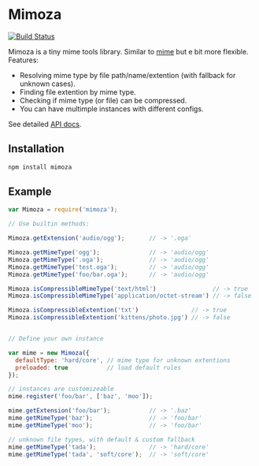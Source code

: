 # Mimoza

[![Build Status](https://secure.travis-ci.org/nodeca/mimoza.png?branch=master)](http://travis-ci.org/nodeca/mimoza)

Mimoza is a tiny mime tools library. Similar to [mime](https://github.com/broofa/node-mime)
but e bit more flexible. Features:

- Resolving mime type by file path/name/extention (with fallback
  for unknown cases).
- Finding file extention by mime type.
- Checking if mime type (or file) can be compressed.
- You can have multimple instances with different configs.

See detailed [API docs](http://nodeca.github.com/mimoza).

## Installation

```bash
npm install mimoza
```


## Example

``` javascript
var Mimoza = require('mimoza');

// Use builtin methods:

Mimoza.getExtension('audio/ogg');       // -> '.oga'

Mimoza.getMimeType('ogg');              // -> 'audio/ogg'
Mimoza.getMimeType('.oga');             // -> 'audio/ogg'
Mimoza.getMimeType('test.oga');         // -> 'audio/ogg'
Mimoza.getMimeType('foo/bar.oga');      // -> 'audio/ogg'

Mimoza.isCompressibleMimeType('text/html')                // -> true
Mimoza.isCompressibleMimeType('application/octet-stream') // -> false

Mimoza.isCompressibleExtention('txt')               // -> true
Mimoza.isCompressibleExtention('kittens/photo.jpg') // -> false


// Define your own instance

var mime = new Mimoza({
  defaultType: 'hard/core', // mime type for unknown extentions
  preloaded: true           // load default rules
});

// instances are customizeable
mime.register('foo/bar', ['baz', 'moo']);

mime.getExtension('foo/bar');           // -> '.baz'
mime.getMimeType('baz');                // -> 'foo/bar'
mime.getMimeType('moo');                // -> 'foo/bar'

// unknown file types, with default & custom fallback
mime.getMimeType('tada');               // -> 'hard/core'
mime.getMimeType('tada', 'soft/core');  // -> 'soft/core'
```

